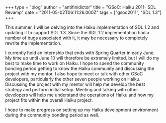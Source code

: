 +++
type = "blog"
author = "antifinidictor"
title = "GSoC: Haiku 2011- SDL Revamp"
date = "2011-05-02T06:11:26.000Z"
tags = ["gsoc2011", "SDL 1.3"]
+++

This summer, I will be delving into the Haiku implementation of SDL 1.2 and updating it to support SDL 1.3.  Since the SDL 1.2 implementation had a number of bugs associated with it, it may be necessary to completely rewrite the implementation.

I currently hold an internship that ends with Spring Quarter in early June.  My time up until June 10 will therefore be extremely limited, but I will do my best to make time to work on Haiku.  I hope to spend the community bonding period getting to know the Haiku community and discussing the project with my mentor.  I also hope to meet or talk with other GSoC developers, particularly the other seven people working on Haiku.  Discussing the project with my mentor will help me develop the best strategy and perform initial setup.  Meeting and talking with other developers will help me understand the operations of Haiku and how my project fits within the overall Haiku project.

I hope to make progress on setting up my Haiku development environment during the community bonding period as well.